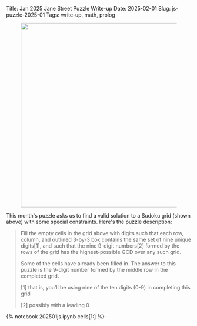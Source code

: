 Title: Jan 2025 Jane Street Puzzle Write-up
Date: 2025-02-01
Slug: js-puzzle-2025-01
Tags: write-up, math, prolog

<!-- PELICAN_BEGIN_SUMMARY -->

<figure class="styled"><img class="styled" src="https://www.janestreet.com/puzzles/20250101_sudoku.png" width="500" height="500"></figure>

This month's puzzle asks us to find a valid solution to a Sudoku grid (shown above) with some special constraints. Here's the puzzle description:

> Fill the empty cells in the grid above with digits such that each row, column, and outlined 3-by-3 box contains the same set of nine unique digits[1], and such that the nine 9-digit numbers[2] formed by the rows of the grid has the highest-possible GCD over any such grid.
>
> Some of the cells have already been filled in. The answer to this puzzle is the 9-digit number formed by the middle row in the completed grid.
>
> [1] that is, you’ll be using nine of the ten digits (0-9) in completing this grid
>
> [2] possibly with a leading 0

<!-- PELICAN_END_SUMMARY -->

{% notebook 202501js.ipynb cells[1:] %}
